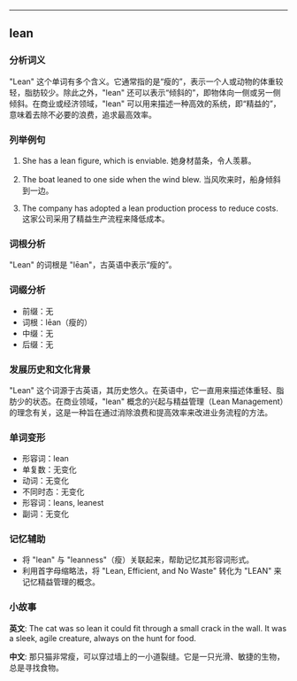
---------------
## lean
### 分析词义
"Lean" 这个单词有多个含义。它通常指的是“瘦的”，表示一个人或动物的体重较轻，脂肪较少。除此之外，"lean" 还可以表示“倾斜的”，即物体向一侧或另一侧倾斜。在商业或经济领域，"lean" 可以用来描述一种高效的系统，即“精益的”，意味着去除不必要的浪费，追求最高效率。

### 列举例句
1. She has a lean figure, which is enviable.
   她身材苗条，令人羡慕。

2. The boat leaned to one side when the wind blew.
   当风吹来时，船身倾斜到一边。

3. The company has adopted a lean production process to reduce costs.
   这家公司采用了精益生产流程来降低成本。

### 词根分析
"Lean" 的词根是 "lēan"，古英语中表示“瘦的”。

### 词缀分析
- 前缀：无
- 词根：lēan（瘦的）
- 中缀：无
- 后缀：无

### 发展历史和文化背景
"Lean" 这个词源于古英语，其历史悠久。在英语中，它一直用来描述体重轻、脂肪少的状态。在商业领域，"lean" 概念的兴起与精益管理（Lean Management）的理念有关，这是一种旨在通过消除浪费和提高效率来改进业务流程的方法。

### 单词变形
- 形容词：lean
- 单复数：无变化
- 动词：无变化
- 不同时态：无变化
- 形容词：leans, leanest
- 副词：无变化

### 记忆辅助
- 将 "lean" 与 "leanness"（瘦）关联起来，帮助记忆其形容词形式。
- 利用首字母缩略法，将 "Lean, Efficient, and No Waste" 转化为 "LEAN" 来记忆精益管理的概念。

### 小故事
**英文**:
The cat was so lean it could fit through a small crack in the wall. It was a sleek, agile creature, always on the hunt for food.

**中文**:
那只猫非常瘦，可以穿过墙上的一小道裂缝。它是一只光滑、敏捷的生物，总是寻找食物。

